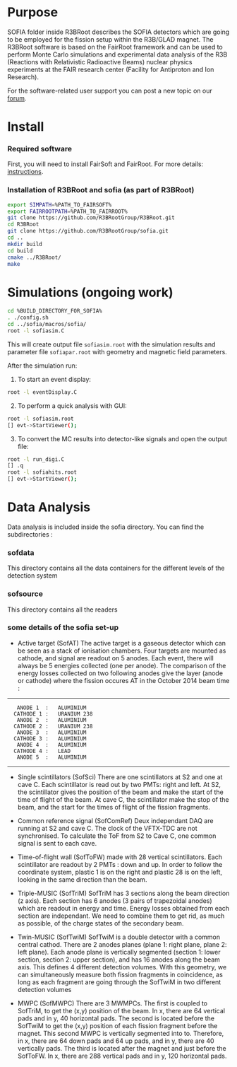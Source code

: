 # Purpose

SOFIA folder inside R3BRoot describes the SOFIA detectors which are going to be employed
for the fission setup within the R3B/GLAD magnet.
The R3BRoot software is based on the FairRoot framework and can be used to perform Monte Carlo simulations and experimental data analysis of the R3B (Reactions with Relativistic Radioactive Beams) nuclear physics experiments at the FAIR research center (Facility for Antiproton and Ion Research).

For the software-related user support you can post a new topic on our [forum](https://forum.gsi.de/index.php?t=index&cat=40&).

# Install

### Required software

First, you will need to install FairSoft and FairRoot. For more details: [instructions](https://www.r3broot.gsi.de/installation).

### Installation of R3BRoot and sofia (as part of R3BRoot)

~~~bash
export SIMPATH=%PATH_TO_FAIRSOFT%
export FAIRROOTPATH=%PATH_TO_FAIRROOT%
git clone https://github.com/R3BRootGroup/R3BRoot.git
cd R3BRoot
git clone https://github.com/R3BRootGroup/sofia.git
cd ..
mkdir build
cd build
cmake ../R3BRoot/
make
~~~

# Simulations (ongoing work)

~~~bash
cd %BUILD_DIRECTORY_FOR_SOFIA%
. ./config.sh
cd ../sofia/macros/sofia/
root -l sofiasim.C
~~~

This will create output file `sofiasim.root` with the simulation results and parameter file `sofiapar.root` with geometry and magnetic field parameters.

After the simulation run:

1. To start an event display:

~~~bash
root -l eventDisplay.C
~~~

2. To perform a quick analysis with GUI:

~~~bash
root -l sofiasim.root
[] evt->StartViewer();
~~~

3. To convert the MC results into detector-like signals and open the output file:

~~~bash
root -l run_digi.C
[] .q
root -l sofiahits.root
[] evt->StartViewer();
~~~

# Data Analysis

Data analysis is included inside the sofia directory. You can find the subdirectories :

### sofdata

This directory contains all the data containers for the different levels of the detection system

### sofsource

This directory contains all the readers 

### some details of the sofia set-up

- Active target (SofAT)
The active target is a gaseous detector which can be seen as a stack of ionisation chambers.
Four targets are mounted as cathode, and signal are readout on 5 anodes.
Each event, there will always be 5 energies collected (one per anode).
The comparison of the energy losses collected on two following anodes give the layer (anode or cathode) where the fission occures
AT in the October 2014 beam time :
---
       ANODE 1  :   ALUMINIUM
      CATHODE 1 :   URANIUM 238
       ANODE 2  :   ALUMINIUM
      CATHODE 2 :   URANIUM 238
       ANODE 3  :   ALUMINIUM
      CATHODE 3 :   ALUMINIUM 
       ANODE 4  :   ALUMINIUM
      CATHODE 4 :   LEAD
       ANODE 5  :   ALUMINIUM
---

- Single scintillators (SofSci)
There are one scintillators at S2 and one at cave C.
Each scintillator is read out by two PMTs: right and left.
At S2, the scintillator gives the position of the beam and make the start of the time of flight of the beam.
At cave C, the scintillator make the stop of the beam, and the start for the times of flight of the fission fragments.

- Common reference signal (SofComRef)
Deux independant DAQ are running at S2 and cave C.
The clock of the VFTX-TDC are not synchronised.
To calculate the ToF from S2 to Cave C, one common signal is sent to each cave.

- Time-of-flight wall (SofToFW)
made with 28 vertical scintillators. 
Each scintillator are readout by 2 PMTs : down and up.
In order to follow the coordinate system, plastic 1 is on the right and plastic 28 is on the left, looking in the same direction than the beam.

- Triple-MUSIC (SofTriM)
SofTriM has 3 sections along the beam direction (z axis).
Each section has 6 anodes (3 pairs of trapezoidal anodes) which are readout in energy and time.
Energy losses obtained from each section are independant.
We need to combine them to get rid, as much as possible, of the charge states of the secondary beam.

- Twin-MUSIC (SofTwiM)
SofTwiM is a double detector with a common central cathod.
There are 2 anodes planes (plane 1: right plane, plane 2: left plane).
Each anode plane is vertically segmented (section 1: lower section, section 2: upper section), 
and has 16 anodes along the beam axis.
This defines 4 different detection volumes.
With this geometry, we can simultaneously measure both fission fragments in coincidence, as long as each fragment are going through the SofTwiM in two different detection volumes

- MWPC (SofMWPC)
There are 3 MWMPCs. 
The first is coupled to SofTriM, to get the (x,y) position of the beam. In x, there are 64 vertical pads and in y, 40 horizontal pads.
The second is located before the SofTwiM to get the (x,y) position of each fission fragment before the magnet. This second MWPC is vertically segmented into to. Therefore, in x, there are 64 down pads and 64 up pads, and in y, there are 40 vertically pads.
The third is located after the magnet and just before the SofToFW. In x, there are 288 vertical pads and in y, 120 horizontal pads.



